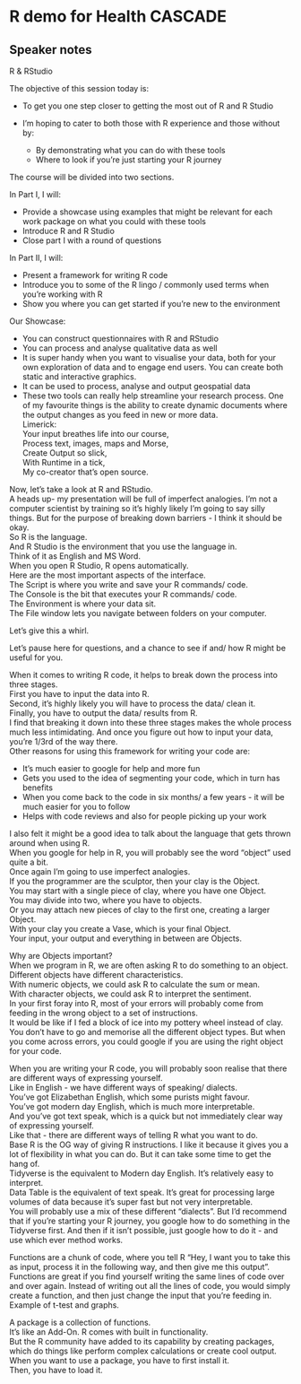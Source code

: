 # R demo for Health CASCADE

## Speaker notes

R & RStudio  

The objective of this session today is:  
- To get you one step closer to getting the most out of R and R Studio  
- I’m hoping to cater to both those with R experience and those without by:  
    
    - By demonstrating what you can do with these tools  
    - Where to look if you’re just starting your R journey

The course will be divided into two sections.  

In Part I, I will:  
- Provide a showcase using examples that might be relevant for each work package on what you could with these tools  
- Introduce R and R Studio  
- Close part I with a round of questions  

In Part II, I will:  
- Present a framework for writing R code  
- Introduce you to some of the R lingo / commonly used terms when you’re working with R  
- Show you where you can get started if you’re new to the environment  

Our Showcase:  
- You can construct questionnaires with R and RStudio  
- You can process and analyse qualitative data as well  
- It is super handy when you want to visualise your data, both for your own exploration of data and to engage end users. You can create both static and interactive graphics.  
- It can be used to process, analyse and output geospatial data  
- These two tools can really help streamline your research process. One of my favourite things is the ability to create dynamic documents where the output changes as you feed in new or more data.  
Limerick:  
Your input breathes life into our course,  
Process text, images, maps and Morse,  
Create Output so slick,  
With Runtime in a tick,  
My co-creator that’s open source. 

Now, let’s take a look at R and RStudio.  
A heads up- my presentation will be full of imperfect analogies. I’m not a computer scientist by training so it’s highly likely I’m going to say silly things. But for the purpose of breaking down barriers - I think it should be okay.  
So R is the language.  
And R Studio is the environment that you use the language in.  
Think of it as English and MS Word.  
When you open R Studio, R opens automatically.  
Here are the most important aspects of the interface.  
The Script is where you write and save your R commands/ code.  
The Console is the bit that executes your R commands/ code.  
The Environment is where your data sit.  
The File window lets you navigate between folders on your computer.  

Let’s give this a whirl.  

Let’s pause here for questions, and a chance to see if and/ how R might be useful for you.  

When it comes to writing R code, it helps to break down the process into three stages.  
First you have to input the data into R.  
Second, it’s highly likely you will have to process the data/ clean it.  
Finally, you have to output the data/ results from R.  
I find that breaking it down into these three stages makes the whole process much less intimidating. And once you figure out how to input your data, you’re 1/3rd of the way there.  
Other reasons for using this framework for writing your code are:  
  
  - It’s much easier to google for help and more fun  
  - Gets you used to the idea of segmenting your code, which in turn has benefits  
  - When you come back to the code in six months/ a few years - it will be much easier for you to follow  
  - Helps with code reviews and also for people picking up your work  

I also felt it might be a good idea to talk about the language that gets thrown around when using R.  
When you google for help in R, you will probably see the word “object” used quite a bit.  
Once again I’m going to use imperfect analogies.  
If you the programmer are the sculptor, then your clay is the Object.  
You may start with a single piece of clay, where you have one Object.  
You may divide into two, where you have to objects.  
Or you may attach new pieces of clay to the first one, creating a larger Object.  
With your clay you create a Vase, which is your final Object.  
Your input, your output and everything in between are Objects.   

Why are Objects important?  
When we program in R, we are often asking R to do something to an object.  
Different objects have different characteristics.  
With numeric objects, we could ask R to calculate the sum or mean.  
With character objects, we could ask R to interpret the sentiment.  
In your first foray into R, most of your errors will probably come from feeding in the wrong object to a set of instructions.  
It would be like if I fed a block of ice into my pottery wheel instead of clay.  
You don’t have to go and memorise all the different object types. But when you come across errors, you could google if you are using the right object for your code.  

When you are writing your R code, you will probably soon realise that there are different ways of expressing yourself.  
Like in English - we have different ways of speaking/ dialects.  
You’ve got Elizabethan English, which some purists might favour.  
You’ve got modern day English, which is much more interpretable.  
And you’ve got text speak, which is a quick but not immediately clear way of expressing yourself.  
Like that - there are different ways of telling R what you want to do.  
Base R is the OG way of giving R instructions. I like it because it gives you a lot of flexibility in what you can do. But it can take some time to get the hang of.  
Tidyverse is the equivalent to Modern day English. It’s relatively easy to interpret.  
Data Table is the equivalent of text speak. It’s great for processing large volumes of data because it’s super fast but not very interpretable.  
You will probably use a mix of these different “dialects”. But I’d recommend that if you’re starting your R journey, you google how to do something in the Tidyverse first. And then if it isn’t possible, just google how to do it - and use which ever method works.  

Functions are a chunk of code, where you tell R “Hey, I want you to take this as input, process it in the following way, and then give me this output”. Functions are great if you find yourself writing the same lines of code over and over again. Instead of writing out all the lines of code, you would simply create a function, and then just change the input that you’re feeding in. Example of t-test and graphs.  

A package is a collection of functions.  
It’s like an Add-On. R comes with built in functionality.  
But the R community have added to its capability by creating packages, which do things like perform complex calculations or create cool output.  
When you want to use a package, you have to first install it.  
Then, you have to load it.  


